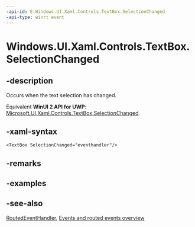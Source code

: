 ```yaml
---
-api-id: E:Windows.UI.Xaml.Controls.TextBox.SelectionChanged
-api-type: winrt event
---
```


<!-- Event syntax
public event Windows.UI.Xaml.RoutedEventHandler SelectionChanged
-->

# Windows.UI.Xaml.Controls.TextBox.SelectionChanged

## -description

Occurs when the text selection has changed.

Equivalent **WinUI 2 API for UWP**: [Microsoft.UI.Xaml.Controls.TextBox.SelectionChanged](/windows/winui/api/microsoft.ui.xaml.controls.textbox.selectionchanged).

## -xaml-syntax

```xaml
<TextBox SelectionChanged="eventhandler"/>
```

## -remarks

## -examples

## -see-also

[RoutedEventHandler](../windows.ui.xaml/routedeventhandler.md), [Events and routed events overview](/windows/uwp/xaml-platform/events-and-routed-events-overview)
